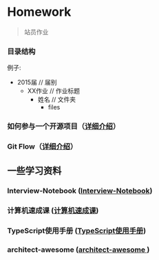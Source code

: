 # Homework
> 站员作业

### 目录结构
例子:

  - 2015届 // 届别
    - XX作业 // 作业标题
      - 姓名 // 文件夹
        - files

### 如何参与一个开源项目（[详细介绍](http://www.tuicool.com/articles/Inyi2mf)）
### Git Flow（[详细介绍](http://www.ruanyifeng.com/blog/2015/12/git-workflow.html)）

## 一些学习资料 
### Interview-Notebook ([Interview-Notebook](https://github.com/CyC2018/Interview-Notebook))
###  计算机速成课 ([计算机速成课](https://github.com/1c7/crash-course-computer-science-chinese))
### TypeScript使用手册 ([TypeScript使用手册](https://github.com/zhongsp/TypeScript))
### architect-awesome ([architect-awesome ](https://github.com/xingshaocheng/architect-awesome))
